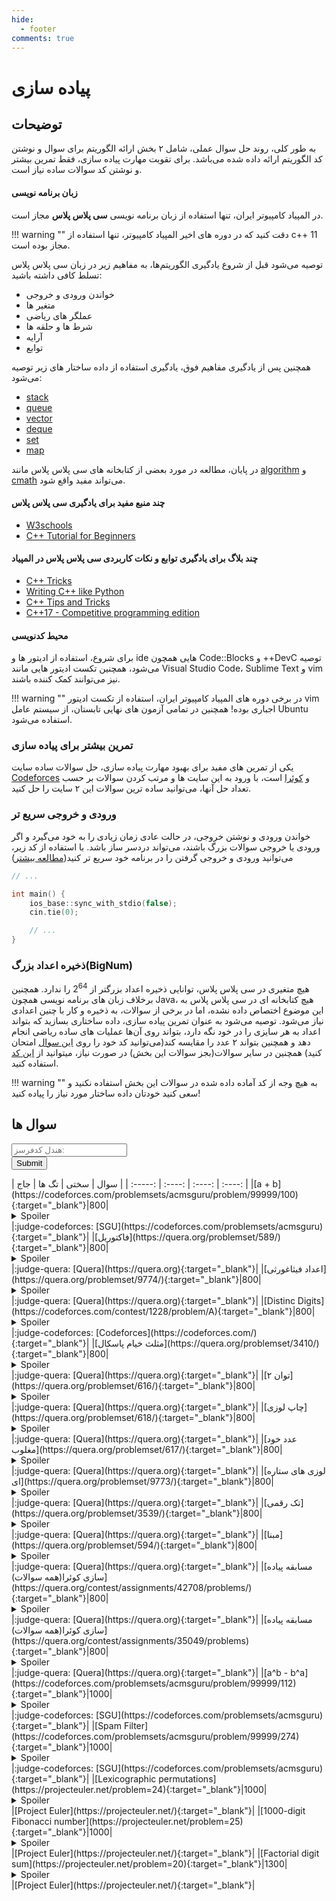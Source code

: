 ```yaml
--- 
hide:
  - footer
comments: true
---
```

# پیاده سازی

## توضیحات 
به طور کلی، روند حل سوال عملی، شامل ۲ بخش ارائه الگوریتم برای سوال و نوشتن کد الگوریتم ارائه داده شده می‌باشد. برای تقویت مهارت پیاده سازی، فقط تمرین بیشتر و نوشتن کد سوالات ساده نیاز است.

#### زبان برنامه نویسی

در المپیاد کامپیوتر ایران، تنها استفاده از زبان برنامه نویسی **سی پلاس پلاس** مجاز است.

!!! warning ""
    دقت کنید که در دوره های اخیر المپیاد کامپیوتر، تنها استفاده از c++ 11 مجاز بوده است.

توصیه می‌شود قبل از شروع یادگیری الگوریتم‌ها، به مفاهیم زیر در زبان سی پلاس پلاس تسلط کافی داشته باشید:

+ خواندن ورودی و خروجی
+ متغیر ها
+ عملگر های ریاضی
+ شرط ها و حلقه ها
+ آرایه
+ توابع

همچنین پس از یادگیری مفاهیم فوق، یادگیری استفاده از داده ساختار های زیر توصیه می‌شود:

+ [stack](https://cplusplus.com/reference/stack/stack/)
+ [queue](https://cplusplus.com/reference/queue/queue/)
+ [vector](https://cplusplus.com/reference/vector/vector/)
+ [deque](https://cplusplus.com/reference/deque/deque/)
+ [set](https://cplusplus.com/reference/set/set/)
+ [map](https://cplusplus.com/reference/map/map/)

در پایان، مطالعه در مورد بعضی از کتابخانه های سی پلاس پلاس مانند [algorithm](https://cplusplus.com/reference/algorithm/) و [cmath](https://cplusplus.com/reference/cmath/) می‌تواند مفید واقع شود.

#### چند منبع مفید برای یادگیری سی پلاس پلاس

+ [W3schools](https://www.w3schools.com/cpp/default.asp)
+ [C++ Tutorial for Beginners](https://www.youtube.com/watch?v=vLnPwxZdW4Y&vl=en)

#### چند بلاگ برای یادگیری توابع و نکات کاربردی سی پلاس پلاس در المپیاد

+ [C++ Tricks](https://codeforces.com/blog/entry/15643)
+ [Writing C++ like Python](https://codeforces.com/blog/entry/111253)
+ [C++ Tips and Tricks](https://codeforces.com/blog/entry/74684)
+ [C++17 - Competitive programming edition](https://codeforces.com/blog/entry/57729)

#### محیط کدنویسی

برای شروع، استفاده از ادیتور ها و ide هایی همچون Code::Blocks و ++DevC توصیه می‌شود، همچنین تکست ادیتور هایی مانند Visual Studio Code، Sublime Text و vim نیز می‌توانند کمک کننده باشند.

!!! warning ""
    در برخی دوره های المپیاد کامپیوتر ایران، استفاده از تکست ادیتور vim اجباری بوده! همچنین در تمامی آزمون های نهایی تابستان، از سیستم عامل Ubuntu استفاده می‌شود.

### تمرین بیشتر برای پیاده سازی

یکی از تمرین های مفید برای بهبود مهارت پیاده سازی، حل سوالات ساده سایت [Codeforces](https://codeforces.com/)  و [کوئرا](https://quera.org/) است، با ورود به این سایت ها و مرتب کردن سوالات بر حسب تعداد حل آنها، می‌توانید ساده ترین سوالات این ۲ سایت را حل کنید.

### ورودی و خروجی سریع تر

خواندن ورودی و نوشتن خروجی، در حالت عادی زمان زیادی را به خود می‌گیرد و اگر ورودی یا خروجی سوالات بزرگ باشند، می‌تواند دردسر ساز باشد. با استفاده از کد زیر، می‌توانید ورودی و خروجی گرفتن را در برنامه خود سریع تر کنید([مطالعه بیشتر](https://codeforces.com/blog/entry/90775))

```cpp
// ...

int main() {
    ios_base::sync_with_stdio(false);
    cin.tie(0);

    // ...
}
```

### ذخیره اعداد بزرگ(‌BigNum)

هیچ متغیری در سی پلاس پلاس، توانایی ذخیره اعداد بزرگتر از $2^{64}$ را ندارد. همچنین برخلاف زبان های برنامه نویسی همچون Java، هیچ کتابخانه ای در سی پلاس پلاس به این موضوع اختصاص داده نشده، اما در برخی از سوالات، به ذخیره و کار با چنین اعدادی نیاز می‌شود. توصیه می‌شود به عنوان تمرین پیاده سازی، داده ساختاری بسازید که بتواند اعداد به هر سایزی را در خود نگه دارد، بتواند روی آن‌ها عملیات های ساده ریاضی انجام دهد و همچنین بتواند ۲ عدد را مقایسه کند(می‌توانید کد خود را روی [این سوال](https://codeforces.com/problemsets/acmsguru/problem/99999/112) امتحان کنید) همچنین در سایر سوالات(بجز سوالات این بخش) در صورت نیاز، میتوانید از [این کد](https://gist.github.com/ar-pa/957297fb3f88996ead11) استفاده کنید.

!!! warning ""
    به هیچ وجه از کد آماده داده شده در سوالات این بخش استفاده نکنید و سعی کنید خودتان داده ساختار مورد نیاز را پیاده کنید!

## سوال ها 
 <form name="cf-handel-form" class="cf-handel-form" onsubmit="return cf_status_checker()">
  <input type="text" id="cf-handel" name="cf-handel" class="handel-input" placeholder="هندل کدفرسز:"><br>
  <input type="submit" value="Submit" class="md-button cf-handel-button">
</form> | سوال | سختی | تگ ها | جاج | 
| :-----: | :----: | :----: | :----: | 
|[a + b](https://codeforces.com/problemsets/acmsguru/problem/99999/100){:target="_blank"}|800|<details> <summary>Spoiler</summary> <ul><li>[پیاده سازی](/Level1/implementation){:target="_blank"}</li></ul> </details>|:judge-codeforces: [SGU](https://codeforces.com/problemsets/acmsguru){:target="_blank"}|
|[فاکتوریل](https://quera.org/problemset/589/){:target="_blank"}|800|<details> <summary>Spoiler</summary> <ul><li>[پیاده سازی](/Level1/implementation){:target="_blank"}</li> <li>[توابع بازگشتی](/Level1/recursive){:target="_blank"}</li></ul> </details>|:judge-quera: [Quera](https://quera.org){:target="_blank"}|
|[اعداد فیثاغورثی](https://quera.org/problemset/9774/){:target="_blank"}|800|<details> <summary>Spoiler</summary> <ul><li>[پیاده سازی](/Level1/implementation){:target="_blank"}</li></ul> </details>|:judge-quera: [Quera](https://quera.org){:target="_blank"}|
|[Distinc Digits](https://codeforces.com/contest/1228/problem/A){:target="_blank"}|800|<details> <summary>Spoiler</summary> <ul><li>[پیاده سازی](/Level1/implementation){:target="_blank"}</li></ul> </details>|:judge-codeforces: [Codeforces](https://codeforces.com/){:target="_blank"}|
|[مثلث خیام پاسکال](https://quera.org/problemset/3410/){:target="_blank"}|800|<details> <summary>Spoiler</summary> <ul><li>[پیاده سازی](/Level1/implementation){:target="_blank"}</li></ul> </details>|:judge-quera: [Quera](https://quera.org){:target="_blank"}|
|[توان ۲](https://quera.org/problemset/616/){:target="_blank"}|800|<details> <summary>Spoiler</summary> <ul><li>[پیاده سازی](/Level1/implementation){:target="_blank"}</li></ul> </details>|:judge-quera: [Quera](https://quera.org){:target="_blank"}|
|[چاپ لوزی](https://quera.org/problemset/618/){:target="_blank"}|800|<details> <summary>Spoiler</summary> <ul><li>[پیاده سازی](/Level1/implementation){:target="_blank"}</li></ul> </details>|:judge-quera: [Quera](https://quera.org){:target="_blank"}|
|[عدد خود مغلوب](https://quera.org/problemset/617/){:target="_blank"}|800|<details> <summary>Spoiler</summary> <ul><li>[پیاده سازی](/Level1/implementation){:target="_blank"}</li></ul> </details>|:judge-quera: [Quera](https://quera.org){:target="_blank"}|
|[لوزی های ستاره ای](https://quera.org/problemset/9773/){:target="_blank"}|800|<details> <summary>Spoiler</summary> <ul><li>[پیاده سازی](/Level1/implementation){:target="_blank"}</li></ul> </details>|:judge-quera: [Quera](https://quera.org){:target="_blank"}|
|[تک رقمی](https://quera.org/problemset/3539/){:target="_blank"}|800|<details> <summary>Spoiler</summary> <ul><li>[پیاده سازی](/Level1/implementation){:target="_blank"}</li></ul> </details>|:judge-quera: [Quera](https://quera.org){:target="_blank"}|
|[مبنا](https://quera.org/problemset/594/){:target="_blank"}|800|<details> <summary>Spoiler</summary> <ul><li>[پیاده سازی](/Level1/implementation){:target="_blank"}</li></ul> </details>|:judge-quera: [Quera](https://quera.org){:target="_blank"}|
|[مسابقه پیاده سازی کوئرا(همه سوالات)](https://quera.org/contest/assignments/42708/problems/){:target="_blank"}|800|<details> <summary>Spoiler</summary> <ul><li>[پیاده سازی](/Level1/implementation){:target="_blank"}</li></ul> </details>|:judge-quera: [Quera](https://quera.org){:target="_blank"}|
|[مسابقه پیاده سازی کوئرا(همه سوالات)](https://quera.org/contest/assignments/35049/problems){:target="_blank"}|800|<details> <summary>Spoiler</summary> <ul><li>[پیاده سازی](/Level1/implementation){:target="_blank"}</li></ul> </details>|:judge-quera: [Quera](https://quera.org){:target="_blank"}|
|[a^b - b^a](https://codeforces.com/problemsets/acmsguru/problem/99999/112){:target="_blank"}|1000|<details> <summary>Spoiler</summary> <ul><li>[پیاده سازی](/Level1/implementation){:target="_blank"}</li></ul> </details>|:judge-codeforces: [SGU](https://codeforces.com/problemsets/acmsguru){:target="_blank"}|
|[Spam Filter](https://codeforces.com/problemsets/acmsguru/problem/99999/274){:target="_blank"}|1000|<details> <summary>Spoiler</summary> <ul><li>[پیاده سازی](/Level1/implementation){:target="_blank"}</li></ul> </details>|:judge-codeforces: [SGU](https://codeforces.com/problemsets/acmsguru){:target="_blank"}|
|[Lexicographic permutations](https://projecteuler.net/problem=24){:target="_blank"}|1000|<details> <summary>Spoiler</summary> <ul><li>[پیاده سازی](/Level1/implementation){:target="_blank"}</li></ul> </details>|[Project Euler](https://projecteuler.net/){:target="_blank"}|
|[1000-digit Fibonacci number](https://projecteuler.net/problem=25){:target="_blank"}|1000|<details> <summary>Spoiler</summary> <ul><li>[توابع بازگشتی](/Level1/recursive){:target="_blank"}</li> <li>[پیاده سازی](/Level1/implementation){:target="_blank"}</li></ul> </details>|[Project Euler](https://projecteuler.net/){:target="_blank"}|
|[Factorial digit sum](https://projecteuler.net/problem=20){:target="_blank"}|1300|<details> <summary>Spoiler</summary> <ul><li>[پیاده سازی](/Level1/implementation){:target="_blank"}</li></ul> </details>|[Project Euler](https://projecteuler.net/){:target="_blank"}|
